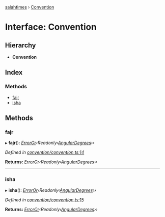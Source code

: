 [salahtimes](../README.md) › [Convention](convention.md)

# Interface: Convention

## Hierarchy

* **Convention**

## Index

### Methods

* [fajr](convention.md#fajr)
* [isha](convention.md#isha)

## Methods

###  fajr

▸ **fajr**(): *[ErrorOr](../README.md#erroror)‹Readonly‹[AngularDegrees](angulardegrees.md)››*

*Defined in [convention/convention.ts:14](https://github.com/doniseferi/salahtimes/blob/9740421/src/convention/convention.ts#L14)*

**Returns:** *[ErrorOr](../README.md#erroror)‹Readonly‹[AngularDegrees](angulardegrees.md)››*

___

###  isha

▸ **isha**(): *[ErrorOr](../README.md#erroror)‹Readonly‹[AngularDegrees](angulardegrees.md)››*

*Defined in [convention/convention.ts:15](https://github.com/doniseferi/salahtimes/blob/9740421/src/convention/convention.ts#L15)*

**Returns:** *[ErrorOr](../README.md#erroror)‹Readonly‹[AngularDegrees](angulardegrees.md)››*
